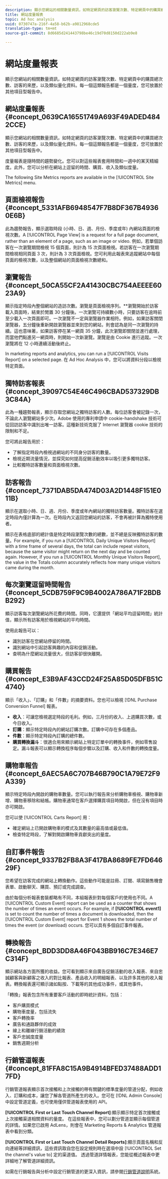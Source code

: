 ```yaml
---
description: 顯示您網站的相關數量資訊，如特定網頁的訪客瀏覽次數、特定網頁中的購買總次數、訪客的來歷，以及類似量化資料。每一個這類報告都是一個量度，您可放置於其他項目型報告中。
title: 網站度量報表
topic: Ad hoc analysis
uuid: 0730747a-216f-4a58-b62b-a9812968cde5
translation-type: tm+mt
source-git-commit: 8d6685d241443798be46c19d70d8150d222ab9e8

---
```



# 網站度量報表

顯示您網站的相關數量資訊，如特定網頁的訪客瀏覽次數、特定網頁中的購買總次數、訪客的來歷，以及類似量化資料。每一個這類報告都是一個量度，您可放置於其他項目型報告中。

## 網站度量報表 {#concept_0639CA16551749A693F49ADED4842CCE}

顯示您網站的相關數量資訊，如特定網頁的訪客瀏覽次數、特定網頁中的購買總次數、訪客的來歷，以及類似量化資料。每一個這類報告都是一個量度，您可放置於其他項目型報告中。

度量報表是隨時間的趨勢變化。您可以對這些報表套用時間和一週中的某天精細度。此外，您可以分析在網站上逗留的時間、購買、收入及類似度量。

The following Site Metrics reports are available in the [!UICONTROL Site Metrics] menu.

## 頁面檢視報告 {#concept_5331AFB6948547F7B8DF367B49360E6B}

<!-- 

c_reports_pageviews.xml

 -->

此為趨勢報告，顯示選取時段 (小時、日、週、月份、季度或年) 內網站頁面的檢視次數。A [!UICONTROL Page View] is a request for a full page document, rather than an element of a page, such as an image or video. 例如，若單個訪客在一次瀏覽期間檢視 15 個頁面，則計為 15 次頁面檢視。若訪客在一次瀏覽期間檢視相同頁面 3 次，則計為 3 次頁面檢視。您可利用此報表來追蹤網站中每個頁面的檢視次數，以及整個網站的頁面檢視次數總和。

## 瀏覽報告 {#concept_50CA55CF2A41430CBC754AEEEE6023A9}

顯示指定時段內整個網站的造訪次數。瀏覽是頁面檢視序列。**&#x200B;瀏覽開始於訪客載入頁面時，結束於閒置 30 分鐘後。一次瀏覽可持續數小時，只要訪客在逾時前至少載入一次頁面即可。一次瀏覽不一定與瀏覽器作業相符。例如，如果訪客關閉瀏覽器，五分鐘後重新開啟瀏覽器並來到您的網站，則會認為是同一次瀏覽的持續。這也意味著，如果訪客停在某一網頁 35 分鐘，此次瀏覽即關閉並進行處理，而當他們點進另一網頁時，則開始一次新瀏覽。瀏覽是由 Cookie 進行追蹤。一次瀏覽將在 12 小時連續活動後終止。

<!-- 

c_reports_visits.xml

 -->

In marketing reports and analytics, you can run a [!UICONTROL Visits Report] on a selected page. 在 Ad Hoc Analysis 中，您可以將資料分段以檢視特定頁面。

## 獨特訪客報表 {#concept_39097C54E46C496CBAD537329DB3C84A}

此為一種趨勢報表，顯示存取您網站之獨特訪客的人數。每位訪客會被記錄一次，不論此人瀏覽網站多少次。Adobe 使用的專利申請中 cookie-handshake 技術可從回訪訪客中識別出唯一訪客。這種新技術克服了 Internet 瀏覽器 cookie 技術的限制和不足。

<!-- 

c_reports_unique_visitors.xml

 -->

您可將此報告用於：

* 了解指定時段內檢視過網站的不同身分訪客的數量。
* 檢視近期流量情況，並探究如何提高促銷活動效率以吸引更多獨特訪客。
* 比較獨特訪客數量和頁面檢視次數。

## 訪客報告 {#concept_7371DAB5DA474D03A2D1448F151E011B}

顯示在選取小時、日、週、月份、季度或年內網站的獨特訪客數量。獨特訪客在選定時段內僅計算為一次。在時段內又返回您網站的訪客，不會再被計算為獨特使用者。

<!-- 

c_reports_visitors.xml

 -->

顯示在表格底部的總計值是特定時段瀏覽次數的總數，並不總是反映獨特訪客的數量。For example, if you run a [!UICONTROL Daily Unique Visitors Report] with a time frame of several days, the total can include repeat visitors, because the same visitor might return on the next day and be counted again. However, if you run a [!UICONTROL Monthly Unique Visitors Report], the value in the Totals column accurately reflects how many unique visitors came during the month.

## 每次瀏覽逗留時間報告 {#concept_5CDB759F9C9B4002A786A71F2BDBB292}

顯示訪客每次瀏覽網站所花費的時間。同時，它還提供「網站平均逗留時間」統計值，顯示所有訪客用於檢視網站的平均時間。

<!-- 

c_reports_time_spent_per_visit.xml

 -->

使用此報告可以：

* 識別訪客在您網站停留的時間。
* 識別網站中引起訪客興趣的內容和促銷活動。
* 查明為什麼網站流量很大，但訪客卻很快離開。

## 購買報告 {#concept_E3B9AF43CCD24F25A85D05DFB51C4740}

顯示「收入」、「訂購」和「件數」的摘要資料。您也可以檢視 [!DNL Purchase Conversion Funnel] 報表。

<!-- 

c_reports_purchases.xml

 -->

* **收入**：可讓您檢視選定時段的毛利。例如，三月份的收入、上週購買次數，或今日收入。
* **訂購**：顯示特定時段內的網站訂購次數。訂購中可存在多個產品。
* **件數**：顯示特定時段內訂購的總件數。
* **購買轉換漏斗**：很適合用來顯示網站上特定訂單中的轉換事件，例如零售設定。漏斗報表可以顯示轉換程序每個步驟以及訂購、收入和件數的轉換度量。

## 購物車報告 {#concept_6AEC5A6C707B46B790C1A79E72F9A339}

顯示特定時段內開啟的購物車數量。您可以執行報告來分析購物車檢視、購物車新增、購物車移除和結帳。購物車通常在客戶選擇購買項目時開啟，但在沒有項目時亦可開啟。

<!-- 

c_reports_shopping_cart.xml

 -->

您可以使 [!UICONTROL Carts Report] 用：

* 確定網站上已開啟購物車的模式及其數量的最高值或最低值。
* 檢查特定時段，了解對開啟購物車貢獻突出的量度。

## 自訂事件報告 {#concept_9337B2FB8A3F417BA8689FE7FD64629F}

您希望在訪客完成的網站上轉換動作。這些動作可能是註冊、訂閱、填寫銷售機會表單、啟動聊天、購買、預訂或完成調查。

<!-- 

c_reports_custom_events.xml

 -->

由於每個分析報表套裝都略有不同，本組報表針對每個客戶的使用也不同。A [!UICONTROL Custom Event] report can be used as a counter that shows the number of times an event occurs. For example, if **[!UICONTROL event1]** is set to count the number of times a document is downloaded, then the [!UICONTROL Custom Event] report for Event 1 shows the total number of times the event (or download) occurs. 您可以具有多個自訂事件報表。

## 轉換報告 {#concept_BDD3DD8A46F043BB916C7E346E7C314F}

顯示網站各方面所獲的收益。您可看到顯示來自廣告促銷活動的收入報表、來自忠誠顧客與新顧客之收入的對比報表、產品收入的明細報表、以及許多其他的收入報表。轉換報表還可顯示諸如點按、下載等的其他成功事件，或其他事件。

<!-- 

c_reports_conversion.xml

 -->

「轉換」報表包含所有重要客戶活動的即時統計資料，包括：

* 客戶購買模式
* 購物車度量，包括流失
* 客戶轉換率
* 廣告和通路夥伴的成效
* 線上和離線行銷活動的績效
* 客戶忠誠度度量
* 銷售週期分析

## 行銷管道報表 {#concept_81FFA8C15A9B4914BFED37488ADD17FD}

行銷管道報表顯示首次接觸和上次接觸的帶有關鍵的標準度量的管道分配，例如收入、訂購和成本，讓您了解各管道所產生的收入。您可在 [!DNL Admin Console] 中設定管道定義，也可使用僅供管道報表使用的 API。

<!-- 

c_reports_marketing_channel.xml

 -->

**[!UICONTROL First or Last Touch Channel Report]**:顯示顯示特定首次接觸或上次接觸渠道相關資料的量度。 在這些報表中，您可以劃分管道並顯示每個管道的詳情。如果您已啟用 AdLens，則會在 Marketing Reports &amp; Analytics 管道報表中看到分類。

**[!UICONTROL First or Last Touch Channel Detail Reports]**:顯示頁面名稱和反向連結等詳細資訊，這些資訊取自您在設定規則時在選項中設 [!UICONTROL Set the channel's value to] 定的渠道值。 透過管道詳情報表，您能從概述報表中更詳細地了解管道詳細資訊。

如需在行銷報告與分析中設定行銷管道的更深入資訊，請參閱[行銷管道說明](/help/components/c-marketing-channels/analyze-mc.md)系統。
